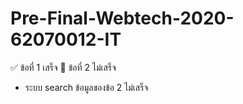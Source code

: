 # Pre-Final-Webtech-2020-62070012-IT

:white_check_mark: ข้อที่ 1 เสร็จ
:rotating_light: ข้อที่ 2 ไม่เสร็จ
- ระบบ search ข้อมูลของข้อ 2 ไม่เสร็จ
